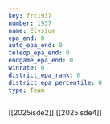 ```yaml
---
key: frc1937
number: 1937
name: Elysium
epa_end: 0
auto_epa_end: 0
teleop_epa_end: 0
endgame_epa_end: 0
winrate: 0
district_epa_rank: 0
district_epa_percentile: 0
type: Team
---
```

[[2025isde2]]
[[2025isde4]]
